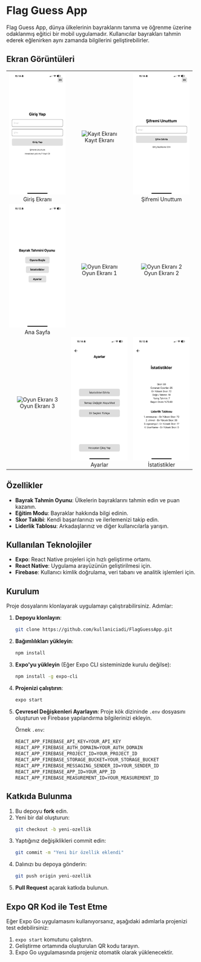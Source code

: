 # Flag Guess App

Flag Guess App, dünya ülkelerinin bayraklarını tanıma ve öğrenme üzerine odaklanmış eğitici bir mobil uygulamadır. Kullanıcılar bayrakları tahmin ederek eğlenirken aynı zamanda bilgilerini geliştirebilirler.

## Ekran Görüntüleri

<table>
  <tr>
    <td align="center">
      <img src="./assets/images/girisyap.jpg" alt="Giriş Ekranı" width="150" />
      <br>Giriş Ekranı
    </td>
    <td align="center">
      <img src="./assets/images/kayıtol.jpg" alt="Kayıt Ekranı" width="150" />
      <br>Kayıt Ekranı
    </td>
    <td align="center">
      <img src="./assets/images/sifremiunuttum.jpg" alt="Şifremi Unuttum Ekranı" width="150" />
      <br>Şifremi Unuttum
    </td>
  </tr>
  <tr>
    <td align="center">
      <img src="./assets/images/anaekran.jpg" alt="Ana Sayfa" width="150" />
      <br>Ana Sayfa
    </td>
    <td align="center">
      <img src="./assets/images/oyunekranı.jpg" alt="Oyun Ekranı" width="150" />
      <br>Oyun Ekranı 1
    </td>
    <td align="center">
      <img src="./assets/images/oyunekranı1.jpg" alt="Oyun Ekranı 2" width="150" />
      <br>Oyun Ekranı 2
    </td>
  </tr>
  <tr>
    <td align="center">
      <img src="./assets/images/oyunekranı2.jpg" alt="Oyun Ekranı 3" width="150" />
      <br>Oyun Ekranı 3
    </td>
    <td align="center">
      <img src="./assets/images/ayarlar.jpg" alt="Ayarlar" width="150" />
      <br>Ayarlar
    </td>
    <td align="center">
      <img src="./assets/images/istatistikler.jpg" alt="İstatistikler" width="150" />
      <br>İstatistikler
    </td>
  </tr>
</table>

## Özellikler
- **Bayrak Tahmin Oyunu**: Ülkelerin bayraklarını tahmin edin ve puan kazanın.
- **Eğitim Modu**: Bayraklar hakkında bilgi edinin.
- **Skor Takibi**: Kendi başarılarınızı ve ilerlemenizi takip edin.
- **Liderlik Tablosu**: Arkadaşlarınız ve diğer kullanıcılarla yarışın.

## Kullanılan Teknolojiler
- **Expo**: React Native projeleri için hızlı geliştirme ortamı.
- **React Native**: Uygulama arayüzünün geliştirilmesi için.
- **Firebase**: Kullanıcı kimlik doğrulama, veri tabanı ve analitik işlemleri için.

## Kurulum

Proje dosyalarını klonlayarak uygulamayı çalıştırabilirsiniz. Adımlar:

1. **Depoyu klonlayın**:
    ```bash
    git clone https://github.com/kullaniciadi/FlagGuessApp.git
    ```

2. **Bağımlılıkları yükleyin**:
    ```bash
    npm install
    ```

3. **Expo'yu yükleyin** (Eğer Expo CLI sisteminizde kurulu değilse):
    ```bash
    npm install -g expo-cli
    ```

4. **Projenizi çalıştırın**:
    ```bash
    expo start
    ```

5. **Çevresel Değişkenleri Ayarlayın**:
    Proje kök dizininde `.env` dosyasını oluşturun ve Firebase yapılandırma bilgilerinizi ekleyin.

    Örnek `.env`:
    ```env
    REACT_APP_FIREBASE_API_KEY=YOUR_API_KEY
    REACT_APP_FIREBASE_AUTH_DOMAIN=YOUR_AUTH_DOMAIN
    REACT_APP_FIREBASE_PROJECT_ID=YOUR_PROJECT_ID
    REACT_APP_FIREBASE_STORAGE_BUCKET=YOUR_STORAGE_BUCKET
    REACT_APP_FIREBASE_MESSAGING_SENDER_ID=YOUR_SENDER_ID
    REACT_APP_FIREBASE_APP_ID=YOUR_APP_ID
    REACT_APP_FIREBASE_MEASUREMENT_ID=YOUR_MEASUREMENT_ID
    ```

## Katkıda Bulunma

1. Bu depoyu **fork** edin.
2. Yeni bir dal oluşturun:
    ```bash
    git checkout -b yeni-ozellik
    ```
3. Yaptığınız değişiklikleri commit edin:
    ```bash
    git commit -m "Yeni bir özellik eklendi"
    ```
4. Dalınızı bu depoya gönderin:
    ```bash
    git push origin yeni-ozellik
    ```
5. **Pull Request** açarak katkıda bulunun.

## Expo QR Kod ile Test Etme
Eğer Expo Go uygulamasını kullanıyorsanız, aşağıdaki adımlarla projenizi test edebilirsiniz:

1. `expo start` komutunu çalıştırın.
2. Geliştirme ortamında oluşturulan QR kodu tarayın.
3. Expo Go uygulamasında projeniz otomatik olarak yüklenecektir.
